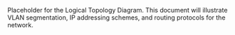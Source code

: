 Placeholder for the Logical Topology Diagram. This document will illustrate VLAN segmentation, IP addressing schemes, and routing protocols for the network.
